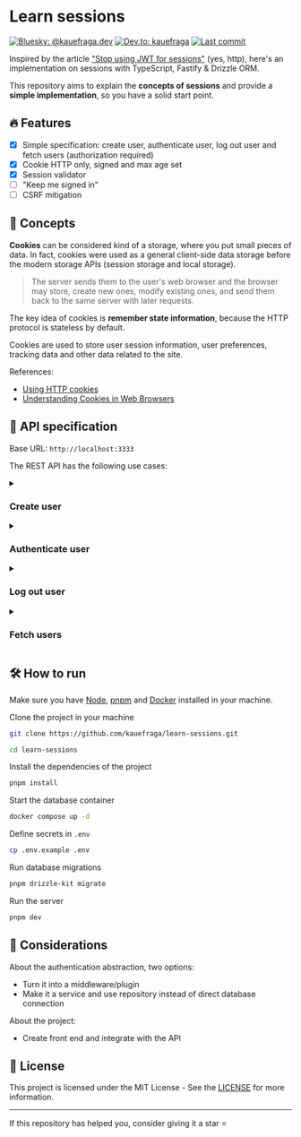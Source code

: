 # Learn sessions

[![Bluesky: @kauefraga.dev](https://img.shields.io/badge/bluesky-%40kauefraga.dev-blue)](https://bsky.app/profile/kauefraga.dev)
[![Dev.to: kauefraga](https://img.shields.io/badge/dev.to-kauefraga-242424)](https://dev.to/kauefraga)
[![Last commit](https://img.shields.io/github/last-commit/kauefraga/learn-sessions/main)](https://github.com/kauefraga/learn-sessions/commits/main)

Inspired by the article ["Stop using JWT for sessions"](http://cryto.net/~joepie91/blog/2016/06/13/stop-using-jwt-for-sessions/) (yes, http), here's an implementation on sessions with TypeScript, Fastify & Drizzle ORM.

This repository aims to explain the **concepts of sessions** and provide a **simple implementation**, so you have a solid start point.

## 🔥 Features

- [x] Simple specification: create user, authenticate user, log out user and fetch users (authorization required)
- [x] Cookie HTTP only, signed and max age set
- [x] Session validator
- [ ] "Keep me signed in"
- [ ] CSRF mitigation

## 🔑 Concepts

**Cookies** can be considered kind of a storage, where you put small pieces of data. In fact, cookies were used as a general client-side data storage before the modern storage APIs (session storage and local storage).

> The server sends them to the user's web browser and the browser may store, create new ones, modify existing ones, and send them back to the same server with later requests.

The key idea of cookies is **remember state information**, because the HTTP protocol is stateless by default.

Cookies are used to store user session information, user preferences, tracking data and other data related to the site.

<!-- - LocalStorage and why not
- Sessions
- JWT tokens and why not -->

References:

- [Using HTTP cookies](https://developer.mozilla.org/en-US/docs/Web/HTTP/Cookies)
- [Understanding Cookies in Web Browsers](https://www.geeksforgeeks.org/understanding-cookies-in-web-browsers/)

## 📜 API specification

Base URL: `http://localhost:3333`

The REST API has the following use cases:

<details>
  <summary><h3>Create user</h3></summary>

**URL**: `POST /v1/user/create`

**Request body**:

```json
{
  "displayName": "string, optional, max 255 characters,",
  "name": "string, max 100 characters",
  "email": "string, valid e-mail, max 255 characters",
  "password": "string"
}
```

**Response**:

```json
{
  "id": "a9bd9d92-fb05-4938-956c-98b9228bdea2",
  "displayName": null,
  "name": "test",
  "email": "test@test.test",
  "createdAt": "2024-11-25T01:28:35.230Z"
}
```

**Status codes**:

- 201: successfully created user and session

**Cookies**:

- sessionId: `signed cookie containing session uuid`

</details>

<details>
  <summary><h3>Authenticate user</h3></summary>

**URL**: `POST /v1/user/auth`

**Request body**:

```json
{
  "name": "string, max 100 characters, optional*",
  "email": "string, valid e-mail, max 255 characters, optional*",
  "password": "string"
}
```

Must provide either name or email (*).

**Response**:

```json
{
  "id": "5e5f1642-f36b-4e8b-bc06-cfec569610a0",
  "userId": "9f8f7148-c321-4f88-a402-70020404e900",
  "startedAt": "2024-11-27T00:59:33.707Z"
}
```

**Status codes**:

- 201: successfully started user session
- 400: session already exists, required field not provided, user does not exist or invalid credentials

**Cookies**:

- sessionId: `signed cookie containing session uuid`

</details>

<details>
  <summary><h3>Log out user</h3></summary>

This route deletes the user session and clear the `sessionId` cookie.

**URL**: `DELETE /v1/user/logout`

**Status codes**:

- 204: successfully deleted user session
- 401: no session
- 500: failed to delete session

</details>

<details>
  <summary><h3>Fetch users</h3></summary>

**URL**: `GET /v1/users`

**Authentication**: required, `sessionId` cookie

**Response**:

```json
[
  {
    "id": "a9bd9d92-fb05-4938-956c-98b9228bdea2",
    "displayName": null,
    "name": "test",
    "email": "test@test.test",
    "createdAt": "2024-11-25T01:28:35.230Z",
    "sessionId": null
  },
  {
    "id": "36df8ca1-e04d-4176-b209-388937a74807",
    "displayName": "TypeScript is fantastic",
    "name": "ts",
    "email": "coreteam@ts.org",
    "createdAt": "2024-11-25T02:31:50.055Z",
    "sessionId": "45c7e6a6-a673-40fa-bcd6-d14f70788585"
  },
  // ...
]
```

**Status codes**:

- 200: successfully authorized to see other users
- 401: invalid session, unauthorized

</details>

## 🛠 How to run

Make sure you have [Node](https://nodejs.org/en), [pnpm](https://pnpm.io/) and [Docker](https://www.docker.com/) installed in your machine.

Clone the project in your machine

```sh
git clone https://github.com/kauefraga/learn-sessions.git

cd learn-sessions
```

Install the dependencies of the project

```sh
pnpm install
```

Start the database container

```sh
docker compose up -d
```

Define secrets in `.env`

```sh
cp .env.example .env
```

Run database migrations

```sh
pnpm drizzle-kit migrate
```

Run the server

```sh
pnpm dev
```

## 💭 Considerations

About the authentication abstraction, two options:

- Turn it into a middleware/plugin
- Make it a service and use repository instead of direct database connection

About the project:

- Create front end and integrate with the API

## 📝 License

This project is licensed under the MIT License - See the [LICENSE](https://github.com/kauefraga/learn-sessions/blob/main/LICENSE) for more information.

---

If this repository has helped you, consider giving it a star ⭐
